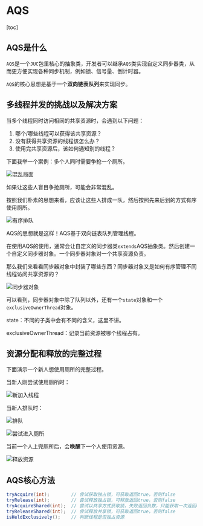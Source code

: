 # AQS

[toc]



## AQS是什么

`AQS`是一个`JUC`包里核心的抽象类，开发者可以继承`AQS`类实现自定义同步器类，从而更方便实现各种同步机制，例如锁、信号量、倒计时器。

`AQS`的核心思想是基于一个**双向链表队列**来实现同步。



## 多线程并发的挑战以及解决方案

当多个线程同时访问相同的共享资源时，会遇到以下问题：

1. 哪个/哪些线程可以获得该共享资源？
2. 没有获得共享资源的线程该怎么办？
3. 使用完共享资源后，该如何通知别的线程？



下面我举一个案例：多个人同时需要争抢一个厕所。

![混乱局面](https://figurebed-1309161819.cos.ap-nanjing.myqcloud.com/typora/698fb76afabab596a060d2ca91209a59.png)

如果让这些人盲目争抢厕所，可能会非常混乱。

按照我们朴素的思想来看，应该让这些人排成一队，然后按照先来后到的方式有序使用厕所。

![有序排队](https://figurebed-1309161819.cos.ap-nanjing.myqcloud.com/typora/92a605939f8b74b4151ff286a88c4375.png)



AQS的思想就是这样！AQS基于双向链表队列管理线程。

在使用AQS的使用，通常会让自定义的同步器类`extends`AQS抽象类。然后创建一个自定义同步器对象。一个同步器对象对一个共享资源负责。

那么我们来看看同步器对象中封装了哪些东西？同步器对象又是如何有序管理不同线程访问共享资源的？

![同步器对象](https://figurebed-1309161819.cos.ap-nanjing.myqcloud.com/typora/20668e51e687203b1e913df38c4e5499.png)

可以看到，同步器对象中除了队列以外，还有一个`state`对象和一个`exclusiveOwnerThread`对象。

state：不同的子类中会有不同的含义，这里不讲。

exclusiveOwnerThread：记录当前资源被哪个线程占有。



## 资源分配和释放的完整过程

下面演示一个新人想使用厕所的完整过程。



当新人刚尝试使用厕所时：

![新加入线程](https://figurebed-1309161819.cos.ap-nanjing.myqcloud.com/typora/341a40e14ff241e74df62532a394620c.png)





当新人排队时：

![排队](https://figurebed-1309161819.cos.ap-nanjing.myqcloud.com/typora/f73c8d9a2127348c28ca9d56f644768e.png)



![尝试进入厕所](https://figurebed-1309161819.cos.ap-nanjing.myqcloud.com/typora/6b532048701865032fff6fa82d4eed5d.png)





当前一个人上完厕所后，会**唤醒**下一个人使用资源。

![释放资源](https://figurebed-1309161819.cos.ap-nanjing.myqcloud.com/typora/2f986ad19d1e1563bc9920964ed8fcf7.png)



## AQS核心方法

```java
tryAcquire(int);        // 尝试获取独占锁，可获取返回true，否则false
tryRelease(int);        // 尝试释放独占锁，可释放返回true，否则false
tryAcquireShared(int);  // 尝试以共享方式获取锁，失败返回负数，只能获取一次返回0，否则返回个数
tryReleaseShared(int);  // 尝试释放共享锁，可获取返回true，否则false
isHeldExclusively();    // 判断线程是否独占资源
```

